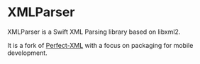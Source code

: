 # XMLParser

XMLParser is a Swift XML Parsing library based on libxml2.

It is a fork of [Perfect-XML](https://github.com/PerfectlySoft/Perfect-XML) with a
focus on packaging for mobile development.
